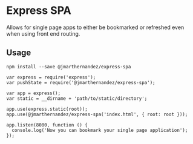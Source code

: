 # Express SPA
Allows for single page apps to either be bookmarked or refreshed even when using front end routing.

## Usage
`npm install --save @jmarthernandez/express-spa`

```
var express = require('express');
var pushState = require('@jmarthernandez/express-spa');

var app = express();
var static = __dirname + 'path/to/static/directory';

app.use(express.static(root));
app.use(@jmarthernandez/express-spa('index.html', { root: root }));

app.listen(8080, function () {
  console.log('Now you can bookmark your single page application');
});
```